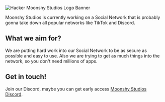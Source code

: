 ![Hacker Moonshy Studios Logo Banner](https://github.com/moonshystudios/.github/blob/main/profile/8k%20MSS%20Wallpaper%20-%20Signed.png?raw=true)

Moonshy Studios is currently working on a Social Network
that is probably gonna take down
all popular networks like TikTok and Discord.

## What we aim for?
We are putting hard work into our Social Network
to be as secure as possible and easy to use.
Also we are trying to get as much things into the network,
so you don't need millions of apps.

## Get in touch!

Join our Discord, maybe you can get early access [Moonshy Studios Discord](https://discord.moonshystudios.com).
